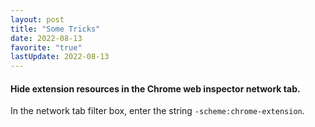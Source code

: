 ```yaml
---
layout: post
title: "Some Tricks"
date: 2022-08-13
favorite: "true"
lastUpdate: 2022-08-13
---
```


#### Hide extension resources in the Chrome web inspector network tab.

In the network tab filter box, enter the string `-scheme:chrome-extension`.